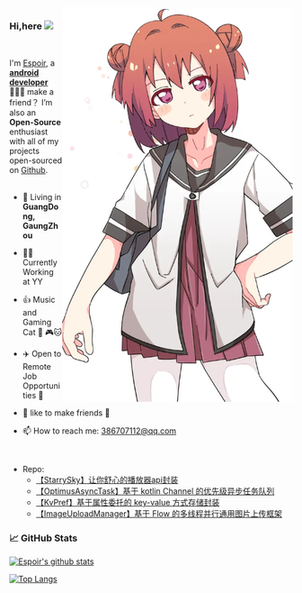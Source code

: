 <img align='right' src='1.webp' width='410px'>
 
### Hi,here <img src="https://raw.githubusercontent.com/wasabeef/wasabeef/master/icons/wave.gif" width="30px">
<br/>

I'm [Espoir](https://juejin.cn/user/729731449237613), a **[android developer](https://github.com/EspoirX)** 👨🏻‍💻  make a friend？ I’m also an **Open-Source** enthusiast with all of my projects open-sourced on [Github](https://github.com/EspoirX).
<br/>
<br/> 

- 🗼 Living in **GuangDong, GaungZhou**

- 👨‍💻 Currently Working at YY

- 👍 Music and Gaming Cat  🎵 🎮🐱

- ✈️ Open to Remote Job Opportunities 🍻

- 👨 like to make friends 👬

- 📫 How to reach me: 386707112@qq.com
<br/>

+ Repo:
  - [【StarrySky】让你舒心的播放器api封装](https://github.com/EspoirX/StarrySky)
  - [【OptimusAsyncTask】基于 kotlin Channel 的优先级异步任务队列](https://github.com/EspoirX/OptimusAsyncTask)
  - [【KvPref】基于属性委托的 key-value 方式存储封装](https://github.com/EspoirX/KvPref)
  - [【ImageUploadManager】基于 Flow 的多线程并行通用图片上传框架](https://github.com/EspoirX/ImageUploadManager)

### 📈 GitHub Stats

[![Espoir's github stats](https://github-readme-stats.vercel.app/api?username=EspoirX&show_icons=true&theme=vue)](https://github.com/anuraghazra/github-readme-stats)

[![Top Langs](https://github-readme-stats.vercel.app/api/top-langs/?username=EspoirX&show_icons=true&layout=compact&theme=vue&hide_border=true)](https://github.com/anuraghazra/github-readme-stats)

